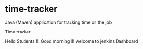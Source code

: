 # time-tracker
Java (Maven) application for tracking time on the job

Time tracker

Hello Students !!! Good morning !!! welcome to jenkins Dashboard
